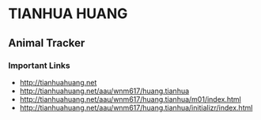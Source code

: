 # TIANHUA HUANG

## Animal Tracker

### Important Links

- http://tianhuahuang.net
- http://tianhuahuang.net/aau/wnm617/huang.tianhua
- http://tianhuahuang.net/aau/wnm617/huang.tianhua/m01/index.html
- http://tianhuahuang.net/aau/wnm617/huang.tianhua/initializr/index.html
